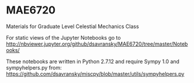 # MAE6720
Materials for Graduate Level Celestial Mechanics Class

For static views of the Jupyter Notebooks go to http://nbviewer.jupyter.org/github/dsavransky/MAE6720/tree/master/Notebooks/ 

These notebooks are written in Python 2.7.12 and require Sympy 1.0 and sympyhelpers.py from: https://github.com/dsavransky/miscpy/blob/master/utils/sympyhelpers.py
